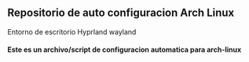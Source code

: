 ## Repositorio de auto configuracion Arch Linux

Entorno de escritorio Hyprland
    wayland

#### Este es un archivo/script de configuracion automatica para arch-linux  

